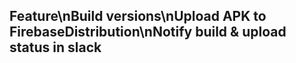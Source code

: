  ## Feature\nBuild versions\nUpload APK to FirebaseDistribution\nNotify build & upload status in slack 

